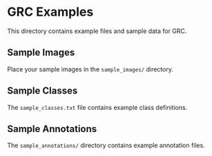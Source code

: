 # GRC Examples

This directory contains example files and sample data for GRC.

## Sample Images
Place your sample images in the `sample_images/` directory.

## Sample Classes
The `sample_classes.txt` file contains example class definitions.

## Sample Annotations
The `sample_annotations/` directory contains example annotation files.
